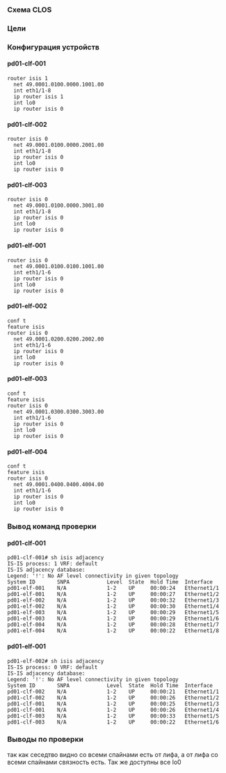 ### Схема CLOS
### Цели

### Конфигурация устройств
#### pd01-clf-001
```
router isis 1
  net 49.0001.0100.0000.1001.00
  int eth1/1-8
  ip router isis 1  
  int lo0
  ip router isis 0
```
#### pd01-clf-002
```
router isis 0
  net 49.0001.0100.0000.2001.00
  int eth1/1-8
  ip router isis 0
  int lo0
  ip router isis 0
```
#### pd01-clf-003
```
router isis 0
  net 49.0001.0100.0000.3001.00
  int eth1/1-8
  ip router isis 0 
  int lo0
  ip router isis 0  
```
#### pd01-elf-001
```
router isis 0
  net 49.0001.0100.0100.1001.00
  int eth1/1-6
  ip router isis 0
  int lo0
  ip router isis 0
```
#### pd01-elf-002
```
conf t 
feature isis
router isis 0
  net 49.0001.0200.0200.2002.00
  int eth1/1-6
  ip router isis 0
  int lo0
  ip router isis 0
```

#### pd01-elf-003
```
conf t 
feature isis
router isis 0
  net 49.0001.0300.0300.3003.00
  int eth1/1-6
  ip router isis 0
  int lo0
  ip router isis 0
```

#### pd01-elf-004
```
conf t 
feature isis
router isis 0
  net 49.0001.0400.0400.4004.00
  int eth1/1-6
  ip router isis 0
  int lo0
  ip router isis 0
```



### Вывод  команд проверки 
#### pd01-clf-001
```
pd01-clf-001# sh isis adjacency
IS-IS process: 1 VRF: default
IS-IS adjacency database:
Legend: '!': No AF level connectivity in given topology
System ID       SNPA            Level  State  Hold Time  Interface
pd01-elf-001    N/A             1-2    UP     00:00:24   Ethernet1/1
pd01-elf-001    N/A             1-2    UP     00:00:27   Ethernet1/2
pd01-elf-002    N/A             1-2    UP     00:00:32   Ethernet1/3
pd01-elf-002    N/A             1-2    UP     00:00:30   Ethernet1/4
pd01-elf-003    N/A             1-2    UP     00:00:29   Ethernet1/5
pd01-elf-003    N/A             1-2    UP     00:00:29   Ethernet1/6
pd01-elf-004    N/A             1-2    UP     00:00:28   Ethernet1/7
pd01-elf-004    N/A             1-2    UP     00:00:22   Ethernet1/8
```

#### pd01-elf-001
```
pd01-elf-002# sh isis adjacency
IS-IS process: 0 VRF: default
IS-IS adjacency database:
Legend: '!': No AF level connectivity in given topology
System ID       SNPA            Level  State  Hold Time  Interface
pd01-clf-002    N/A             1-2    UP     00:00:21   Ethernet1/1
pd01-clf-002    N/A             1-2    UP     00:00:26   Ethernet1/2
pd01-clf-001    N/A             1-2    UP     00:00:25   Ethernet1/3
pd01-clf-001    N/A             1-2    UP     00:00:26   Ethernet1/4
pd01-clf-003    N/A             1-2    UP     00:00:33   Ethernet1/5
pd01-clf-003    N/A             1-2    UP     00:00:22   Ethernet1/6
```

### Выводы по проверки 
так как сеседтво видно со всеми спайнами есть от лифа, а от лифа со всеми спайнами связность есть.
Так же доступны все lo0